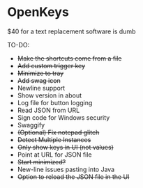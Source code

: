 # OpenKeys
$40 for a text replacement software is dumb

TO-DO:
- ~~Make the shortcuts come from a file~~
- ~~Add custom trigger key~~
- ~~Minimize to tray~~
- ~~Add swag icon~~
- Newline support
- Show version in about
- Log file for button logging
- Read JSON from URL
- Sign code for Windows security
- Swaggify
- ~~(Optional) Fix notepad glitch~~
- ~~Detect Multiple Instances~~
- ~~Only show keys in UI (not values)~~
- Point at URL for JSON file
- ~~Start minimized?~~
- New-line issues pasting into Java
- ~~Option to reload the JSON file in the UI~~